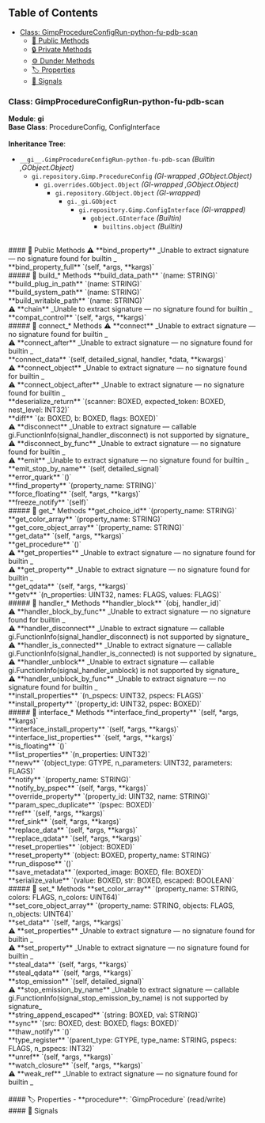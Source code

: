 ## Table of Contents
- [Class: GimpProcedureConfigRun-python-fu-pdb-scan](#class-gimpprocedureconfigrun-python-fu-pdb-scan)
  - [🔹 Public Methods](#-public-methods)
  - [🔒 Private Methods](#-private-methods)
  - [⚙️ Dunder Methods](#️-dunder-methods)
  - [🏷️ Properties](#-properties)
  - [📣 Signals](#-signals)

### Class: GimpProcedureConfigRun-python-fu-pdb-scan
**Module**: __gi__  
**Base Class**: ProcedureConfig, ConfigInterface<br><br>
**Inheritance Tree**:
- `__gi__.GimpProcedureConfigRun-python-fu-pdb-scan` *(Builtin ,GObject.Object)*
  - `gi.repository.Gimp.ProcedureConfig` *(GI-wrapped ,GObject.Object)*
    - `gi.overrides.GObject.Object` *(GI-wrapped ,GObject.Object)*
      - `gi.repository.GObject.Object` *(GI-wrapped)*
        - `gi._gi.GObject`
          - `gi.repository.Gimp.ConfigInterface` *(GI-wrapped)*
            - `gobject.GInterface` *(Builtin)*
              - `builtins.object` *(Builtin)*
<br>
#### 🔹 Public Methods
⚠️ **bind_property**
_Unable to extract signature — no signature found for builtin <method 'bind_property' of 'gi._gi.GObject' objects>_<br>
**bind_property_full**  
`(self, *args, **kargs)`<br>
##### 🔧 build_* Methods
**build_data_path**  
`(name: STRING)`<br>
**build_plug_in_path**  
`(name: STRING)`<br>
**build_system_path**  
`(name: STRING)`<br>
**build_writable_path**  
`(name: STRING)`<br>
⚠️ **chain**
_Unable to extract signature — no signature found for builtin <method 'chain' of 'gi._gi.GObject' objects>_<br>
**compat_control**  
`(self, *args, **kargs)`<br>
##### 🔧 connect_* Methods
⚠️ **connect**
_Unable to extract signature — no signature found for builtin <method 'connect' of 'gi._gi.GObject' objects>_<br>
⚠️ **connect_after**
_Unable to extract signature — no signature found for builtin <method 'connect_after' of 'gi._gi.GObject' objects>_<br>
**connect_data**  
`(self, detailed_signal, handler, *data, **kwargs)`<br>
⚠️ **connect_object**
_Unable to extract signature — no signature found for builtin <method 'connect_object' of 'gi._gi.GObject' objects>_<br>
⚠️ **connect_object_after**
_Unable to extract signature — no signature found for builtin <method 'connect_object_after' of 'gi._gi.GObject' objects>_<br>
**deserialize_return**  
`(scanner: BOXED, expected_token: BOXED, nest_level: INT32)`<br>
**diff**  
`(a: BOXED, b: BOXED, flags: BOXED)`<br>
⚠️ **disconnect**
_Unable to extract signature — callable gi.FunctionInfo(signal_handler_disconnect) is not supported by signature_<br>
⚠️ **disconnect_by_func**
_Unable to extract signature — no signature found for builtin <method 'disconnect_by_func' of 'gi._gi.GObject' objects>_<br>
⚠️ **emit**
_Unable to extract signature — no signature found for builtin <method 'emit' of 'gi._gi.GObject' objects>_<br>
**emit_stop_by_name**  
`(self, detailed_signal)`<br>
**error_quark**  
`()`<br>
**find_property**  
`(property_name: STRING)`<br>
**force_floating**  
`(self, *args, **kargs)`<br>
**freeze_notify**  
`(self)`<br>
##### 🔧 get_* Methods
**get_choice_id**  
`(property_name: STRING)`<br>
**get_color_array**  
`(property_name: STRING)`<br>
**get_core_object_array**  
`(property_name: STRING)`<br>
**get_data**  
`(self, *args, **kargs)`<br>
**get_procedure**  
`()`<br>
⚠️ **get_properties**
_Unable to extract signature — no signature found for builtin <method 'get_properties' of 'gi._gi.GObject' objects>_<br>
⚠️ **get_property**
_Unable to extract signature — no signature found for builtin <method 'get_property' of 'gi._gi.GObject' objects>_<br>
**get_qdata**  
`(self, *args, **kargs)`<br>
**getv**  
`(n_properties: UINT32, names: FLAGS, values: FLAGS)`<br>
##### 🔧 handler_* Methods
**handler_block**  
`(obj, handler_id)`<br>
⚠️ **handler_block_by_func**
_Unable to extract signature — no signature found for builtin <method 'handler_block_by_func' of 'gi._gi.GObject' objects>_<br>
⚠️ **handler_disconnect**
_Unable to extract signature — callable gi.FunctionInfo(signal_handler_disconnect) is not supported by signature_<br>
⚠️ **handler_is_connected**
_Unable to extract signature — callable gi.FunctionInfo(signal_handler_is_connected) is not supported by signature_<br>
⚠️ **handler_unblock**
_Unable to extract signature — callable gi.FunctionInfo(signal_handler_unblock) is not supported by signature_<br>
⚠️ **handler_unblock_by_func**
_Unable to extract signature — no signature found for builtin <method 'handler_unblock_by_func' of 'gi._gi.GObject' objects>_<br>
**install_properties**  
`(n_pspecs: UINT32, pspecs: FLAGS)`<br>
**install_property**  
`(property_id: UINT32, pspec: BOXED)`<br>
##### 🔧 interface_* Methods
**interface_find_property**  
`(self, *args, **kargs)`<br>
**interface_install_property**  
`(self, *args, **kargs)`<br>
**interface_list_properties**  
`(self, *args, **kargs)`<br>
**is_floating**  
`()`<br>
**list_properties**  
`(n_properties: UINT32)`<br>
**newv**  
`(object_type: GTYPE, n_parameters: UINT32, parameters: FLAGS)`<br>
**notify**  
`(property_name: STRING)`<br>
**notify_by_pspec**  
`(self, *args, **kargs)`<br>
**override_property**  
`(property_id: UINT32, name: STRING)`<br>
**param_spec_duplicate**  
`(pspec: BOXED)`<br>
**ref**  
`(self, *args, **kargs)`<br>
**ref_sink**  
`(self, *args, **kargs)`<br>
**replace_data**  
`(self, *args, **kargs)`<br>
**replace_qdata**  
`(self, *args, **kargs)`<br>
**reset_properties**  
`(object: BOXED)`<br>
**reset_property**  
`(object: BOXED, property_name: STRING)`<br>
**run_dispose**  
`()`<br>
**save_metadata**  
`(exported_image: BOXED, file: BOXED)`<br>
**serialize_value**  
`(value: BOXED, str: BOXED, escaped: BOOLEAN)`<br>
##### 🔧 set_* Methods
**set_color_array**  
`(property_name: STRING, colors: FLAGS, n_colors: UINT64)`<br>
**set_core_object_array**  
`(property_name: STRING, objects: FLAGS, n_objects: UINT64)`<br>
**set_data**  
`(self, *args, **kargs)`<br>
⚠️ **set_properties**
_Unable to extract signature — no signature found for builtin <method 'set_properties' of 'gi._gi.GObject' objects>_<br>
⚠️ **set_property**
_Unable to extract signature — no signature found for builtin <method 'set_property' of 'gi._gi.GObject' objects>_<br>
**steal_data**  
`(self, *args, **kargs)`<br>
**steal_qdata**  
`(self, *args, **kargs)`<br>
**stop_emission**  
`(self, detailed_signal)`<br>
⚠️ **stop_emission_by_name**
_Unable to extract signature — callable gi.FunctionInfo(signal_stop_emission_by_name) is not supported by signature_<br>
**string_append_escaped**  
`(string: BOXED, val: STRING)`<br>
**sync**  
`(src: BOXED, dest: BOXED, flags: BOXED)`<br>
**thaw_notify**  
`()`<br>
**type_register**  
`(parent_type: GTYPE, type_name: STRING, pspecs: FLAGS, n_pspecs: INT32)`<br>
**unref**  
`(self, *args, **kargs)`<br>
**watch_closure**  
`(self, *args, **kargs)`<br>
⚠️ **weak_ref**
_Unable to extract signature — no signature found for builtin <method 'weak_ref' of 'gi._gi.GObject' objects>_<br>
<br>
#### 🏷️ Properties
- **procedure**: `GimpProcedure` (read/write)
<br>
#### 📣 Signals
<br>